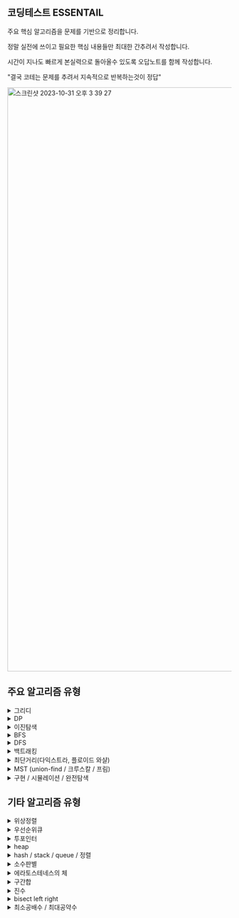 ## 코딩테스트 ESSENTAIL
주요 핵심 알고리즘을 문제를 기반으로 정리합니다. 

정말 실전에 쓰이고 필요한 핵심 내용들만 최대한 간추려서 작성합니다.

시간이 지나도 빠르게 본실력으로 돌아올수 있도록 오답노트를 함께 작성합니다.

"결국 코테는 문제를 추려서 지속적으로 반복하는것이 정답"

<img width="1309" alt="스크린샷 2023-10-31 오후 3 39 27" src="https://github.com/briiidgehong/cote-essential/assets/73451727/438397b0-79b2-4ad2-a129-54e3a89652c0">

## 주요 알고리즘 유형
<details>
<summary> 그리디 </summary>

```
핵심개념:
"그리디는 눈앞의 최선 그리고 반례 찾아봐라 / 속도 안나올것같으면 DP 메모이제이션 의심"
때로는 당장 눈앞의 최선이, 최고의 결과를 가져온다.
현재 차례의 최고의 답을 찾는 문제
어려운 이유: 왜그런지 증명하기 어려움
-> 그리디로 풀어도 되는 이유를 찾는 연습이 필요함
-> << 그리디같으면, DP한번 의심하고 >>
-> << 내가 생각하는 그리디풀이의 해법에 대한 반례를 찾아본다. >>
-> << 반례가 없으면 그리디풀이로 풀어도됨 >>
```
---

### 기본문제1 - 최소동전갯수 - 백준
<img width="1178" alt="스크린샷 2023-11-01 오후 3 22 45" src="https://github.com/briiidgehong/cote-essential/assets/73451727/9235a7be-7063-47be-a109-84f8e6b8fbac">

```
# 그리디 -> k를 큰동전부터 시작해서 동전갯수대로 나눈뒤 나머지 값을 갱신

n, k = map(int, input().split())
coin_list = []
for each in range(n):
    coin_list.append(int(input()))

count = 0
for each in reversed(coin_list):
    if k >= each:
        count += int(k // each) # 몫
        k = k % each # 나머지
    if k == 0:
        break
print(count)
```
---

### 기본문제2 - 1이 될때까지 - 이코테
<img width="786" alt="스크린샷 2023-11-01 오후 4 43 59" src="https://github.com/briiidgehong/cote-essential/assets/73451727/32290d1d-690c-4c8c-9725-c372d86cf827">

```
# 그리디 -> 주어진 N에 대해서 최대한 많이 나누기 진행
# N이 100억 이상의 큰수라 가정하고 O(N)이 아닌 O(logN)을 가지도록 코드 작성
# 즉, 나누기횟수 만큼의 시간복잡도를 가지도록 코드를 작성한다.
# while loop 한번 돌때마다 나누기가 시행되도록 n이 아닌 logN 시간 복잡도를 가질수 있다.
n, k = map(int, input().split())
result = 0

while True:
    # (N == K로 나누어떨어지는 수)가 될 때까지 1씩 빼기
    target = (n // k) * k
    result += (n - target)
    n = target
    # N이 k보다 작을 때(더 이상 나눌 수 없을 때) 반복문 탈출
    if n < k:
        break
    # K로 나누기
    result += 1
    n //= k

# 마지막으로 남은 수에 대하여 1씩 빼기
result += (n - 1)
print(result)
```
---

### 기본문제3 - 모험가길드 - 이코테
<img width="736" alt="스크린샷 2023-11-01 오후 4 57 14" src="https://github.com/briiidgehong/cote-essential/assets/73451727/2e8f6793-6167-40bc-a9d9-2dc3fa7493aa">

```
# 그리디
# 오름차순 정렬 이후에 가장 공포도가 낮은 모험가부터 확인
# '현재 그룹에 포함된 모험가의 수' 가 '현재 확인하고 있는 공포도' 보다 크거나 같다면 이를 그룹으로 설정

group = 0 # 총 그룹수
current_group_num = 0 # 현재 그룹에 포함된 모험가의 수

for each_panic_rate in list:
    current_group_num += 1
        if current_group_num >= each_panic_rate:
            group += 1
            current_group_num = 0
print(group)
```

---

### 기본문제4 - 1로 만들기 - 백준 - 그리디로 착각할만한 DP
<img width="1162" alt="스크린샷 2023-11-02 오전 12 03 15" src="https://github.com/briiidgehong/cote-essential/assets/73451727/5cef18bd-7889-4035-b657-6da8d6dcd459">

```
# 그리디로 접근
# 무조건 큰수로 먼저 나누는것이 가장 최선이다.
# 반례를 찾아보자.
# 10 -> 5 -> 4 -> 2 -> 1
# 10 -> 9 -> 3 -> 1
# 반례가 있다. 그리디로 풀긴 어렵다.
# DP 상향식으로 아래서부터 DP 테이블을 채우자.

# DP 접근
# DP[N] = min((N - 1을 1로 만들기 위한 최소횟수 + 1), 2나 3으로 나누어지면 DP[몫] + 1)

# DP[8] = min(DP[8/2]+1, DP[7]+1)
# DP[9] = min(DP[9/3]+1, DP[8]+1)
# DP[10] = min(DP[10/2]+1, DP[9]+1)
# DP[11] = min(DP[10]+1)
# DP[12] = min(DP[12/3]+1, DP{12/2}+1, DP[11]+1)

```


### 문제
---
<img width="776" alt="스크린샷 2023-10-28 오후 3 08 08" src="https://github.com/briiidgehong/cote-essential/assets/73451727/aeb40e31-2acc-4209-b267-81ac8bbd84b6">

---
<img width="805" alt="스크린샷 2023-10-28 오후 3 04 49" src="https://github.com/briiidgehong/cote-essential/assets/73451727/34a0f117-a6be-4b34-8e27-e7133dd4da9f">
<img width="798" alt="스크린샷 2023-10-28 오후 3 04 35" src="https://github.com/briiidgehong/cote-essential/assets/73451727/e712b640-bee8-48c6-afa3-0a9c123d3cf1">

---
<img width="785" alt="스크린샷 2023-10-28 오후 3 06 10" src="https://github.com/briiidgehong/cote-essential/assets/73451727/faddc15a-dcea-4efa-9e75-27f001d5e142">
<img width="768" alt="스크린샷 2023-10-28 오후 3 06 28" src="https://github.com/briiidgehong/cote-essential/assets/73451727/3da91dc5-9a87-4890-98d0-cf43dba28a76">

---
<img width="788" alt="스크린샷 2023-10-28 오후 3 06 56" src="https://github.com/briiidgehong/cote-essential/assets/73451727/c056eeea-2eb6-4a66-811a-2fd574ebcb16">
<img width="778" alt="스크린샷 2023-10-28 오후 3 07 09" src="https://github.com/briiidgehong/cote-essential/assets/73451727/70bda0b2-54b5-4442-8603-c8720b9e8710">

</details>

<details>
<summary> DP </summary>

```
핵심개념:
"DP는 이전값 점화식 !"

이전의 값을 재활용 하는 알고리즘
이전의 값을 활용해서 시간복잡도를 줄일 수 있음
이전값을 활용한 점화식 생성
예시: 1~10 숫자 중, 각각 이전값들을 합한 값 구하기

시간복잡도:
단순 for loop: O(N^2)
DP:O(N)

핵심코드:

```
---

### 문제
---

### 문제 
---
<img width="791" alt="스크린샷 2023-10-28 오후 2 43 25" src="https://github.com/briiidgehong/cote-essential/assets/73451727/db9f6f39-c9aa-4a8a-97a8-6c3e256403a7">
<img width="774" alt="스크린샷 2023-10-28 오후 2 43 57" src="https://github.com/briiidgehong/cote-essential/assets/73451727/056f4d68-0bb4-42c0-85e3-2dd68a1dcc2b">
<img width="777" alt="스크린샷 2023-10-28 오후 2 44 02" src="https://github.com/briiidgehong/cote-essential/assets/73451727/ce1d719b-3511-43ae-aa5b-8933099f6d99">

---
<img width="594" alt="스크린샷 2023-10-28 오후 2 40 14" src="https://github.com/briiidgehong/cote-essential/assets/73451727/8275a1e6-bbce-4781-94cd-64f8e57bedce">
<img width="545" alt="스크린샷 2023-10-28 오후 2 41 15" src="https://github.com/briiidgehong/cote-essential/assets/73451727/23a7aba3-c042-4f91-8279-e8310932a7cf">
<img width="353" alt="스크린샷 2023-10-28 오후 2 42 26" src="https://github.com/briiidgehong/cote-essential/assets/73451727/fc417518-f907-49c8-b3df-62ae2c1c8693">

https://github.com/briiidgehong/cote-essential/assets/73451727/0c52acb3-1656-48c9-889c-f91dea5301d3

---
<img width="787" alt="스크린샷 2023-10-28 오후 2 45 11" src="https://github.com/briiidgehong/cote-essential/assets/73451727/cb2f11ea-6006-45c7-80a4-aae9f135d907">
<img width="764" alt="스크린샷 2023-10-28 오후 2 45 42" src="https://github.com/briiidgehong/cote-essential/assets/73451727/2266af8f-3619-41c4-baed-7621170f40a1">
<img width="433" alt="스크린샷 2023-10-28 오후 2 45 46" src="https://github.com/briiidgehong/cote-essential/assets/73451727/ee61d7c9-b05e-4cdf-8945-5a4035be4c32">

---
<img width="787" alt="스크린샷 2023-10-28 오후 2 46 24" src="https://github.com/briiidgehong/cote-essential/assets/73451727/201d72d9-2105-425d-9fd8-d360a5e18657">
<img width="750" alt="스크린샷 2023-10-28 오후 2 46 40" src="https://github.com/briiidgehong/cote-essential/assets/73451727/daa0d3ca-4189-47bc-b2d9-85c44a83bdaa">
<img width="554" alt="스크린샷 2023-10-28 오후 2 46 43" src="https://github.com/briiidgehong/cote-essential/assets/73451727/b3120ccb-81f0-4ed0-a909-b1315dccd118">

---
<img width="398" alt="스크린샷 2023-10-28 오후 2 56 15" src="https://github.com/briiidgehong/cote-essential/assets/73451727/2e476032-90eb-4247-bbb1-1c3d8d40a865">
<img width="759" alt="스크린샷 2023-10-28 오후 2 56 24" src="https://github.com/briiidgehong/cote-essential/assets/73451727/9aabed8f-7e5a-4753-958b-0ccd2324ea02">

---
<img width="792" alt="스크린샷 2023-10-28 오후 3 01 26" src="https://github.com/briiidgehong/cote-essential/assets/73451727/21202815-7f0c-4f69-a18e-51d4966babd1">
<img width="690" alt="스크린샷 2023-10-28 오후 3 01 55" src="https://github.com/briiidgehong/cote-essential/assets/73451727/69ab021b-2264-49fd-a2d7-7e73df869894">

</details>

<details>
<summary> 이진탐색 </summary>

```
핵심개념:
시간복잡도:
핵심코드:
```
---

### 문제
---

</details>


<details>
<summary> BFS </summary>
  
```
핵심개념:
시간복잡도:
핵심코드:
```
---

### 문제

```
# 프로그래머스 - 게임 맵 최단거리
from collections import deque
def solution(maps):
    row = len(maps)
    col = len(maps[0])
    visited = [[False for _ in range(col)] for _ in range(row)]
    # (row, col)
    move = [[-1, 0], [1, 0], [0, -1], [0, 1]]
    queue = deque()
    queue.append((0, 0))
    visited[0][0] = True
    while queue:
        poped_row, poped_col = queue.popleft()
        if poped_row == row - 1 and poped_col == col - 1:
            return maps[poped_row][poped_col]
        for each in move:
            moved_row = poped_row + each[0]
            moved_col = poped_col + each[1]
            if 0 <= moved_row <= row - 1 and 0 <= moved_col <= col - 1:
                if (
                    visited[moved_row][moved_col] == False
                    and maps[moved_row][moved_col] != 0
                ):
                    queue.append((moved_row, moved_col))
                    visited[moved_row][moved_col] = True
                    maps[moved_row][moved_col] = maps[poped_row][poped_col] + 1
    return -1
```
---

```
# 백준 1260번 DFS와 BFS == 프로그래머스 여행경로 (그래프)
def solution(array, start_node):
    num_list = []
    for each in array:
        num_list.extend(each)
    node_num = len(list(set(num_list)))
    # 연결된 노드를 graph 형식으로 나타낸다.
    graph = {}
    for idx in range(node_num):
        graph[idx + 1] = []
    for each in array:
        graph[each[0]].append(each[1])
        graph[each[1]].append(each[0])

    # visited 생성 / 방문한 노드를 닥시 방문하지 않기 위해
    dfs_visited = [False] * (node_num + 1)
    bfs_visited = [False] * (node_num + 1)

    # dfs 탐색
    dfs_list = []

    def dfs(node):
        if dfs_visited[node] == False:
            dfs_visited[node] = True
            dfs_list.append(node)
            for each in graph[node]:
                dfs(each)

    dfs(start_node)

    # bfs 탐색
    from collections import deque

    queue = deque()
    queue.append(start_node)
    bfs_list = []
    while queue:
        node = queue.popleft()
        if bfs_visited[node] == False:
            bfs_visited[node] = True
            bfs_list.append(node)
            for each in graph[node]:
                queue.append(each)

    return dfs_list, bfs_list

array = [[1, 2], [1, 3], [1, 4], [2, 4], [3, 4]]
print(solution(array, 1))  # DFS: 1243 / BFS: 1234
```

---

```
# 프로그래머스 - 단어 변환 - BFS
from collections import deque

def solution(begin, target, words):
    if target not in words:
        return 0
    queue = deque()
    word_length = len(begin)

    # 단어를 변환할 수 있는지 여부를 체크하는 함수
    def can_change(word, change):
        diff = 0
        for i in range(word_length):
            if word[i] != change[i]:
                diff += 1
        if diff == 1:
            return True
        else:
            return False

    path = []
    # bfs
    queue.append([begin, 0])
    while queue:
        word, depth = queue.popleft()
        for change in words:
            if can_change(word, change):
                # 가장 빨리 타겟이 되는 경우가 최소 변환과정 (BFS의 특징)
                if change == target:
                    return depth + 1
                else:
                    path.append(change)
                    queue.append([change, depth + 1])
```
```
# 오답노트: depth 를 쓰는 방식*
from collections import deque

def solution(begin, target, words):
    # 최소경로를 찾아야하므로 BFS
    queue = deque()
    depth = 0
    queue.append((begin, depth))

    # 사용한 단어 다시 사용 안하도록 visited 생성
    visited = [False] * len(words)
    for idx, value in enumerate(words):
        if value == begin:
            visited[idx] = True
    while queue:
        word, depth = queue.popleft()
        if word == target:
            return depth
        for idx, value in enumerate(words):
            if visited[idx] == False:
                count = 0
                for sub_idx, sub_each in enumerate(word):
                    if value[sub_idx] != sub_each:
                        count += 1
                if count == 1:
                    depth += 1
                    queue.append((value, depth))
                    visited[idx] = True
    return 0
```

---

---


</details>


<details>
<summary> DFS </summary>

```
핵심개념:
시간복잡도:
핵심코드:
```
---

### 문제
---

</details>


<details>
<summary> 백트래킹 </summary>

```
핵심개념:
시간복잡도:
핵심코드:
```
---

### 문제
---

</details>

<details>
<summary> 최단거리(다익스트라, 플로이드 와샬) </summary>

### 문제 - 다익스트라
---
<img width="766" alt="스크린샷 2023-10-28 오후 2 48 17" src="https://github.com/briiidgehong/cote-essential/assets/73451727/2e359361-dd0f-43fe-b13f-c15ad9d18c12">
<img width="437" alt="스크린샷 2023-10-28 오후 2 49 11" src="https://github.com/briiidgehong/cote-essential/assets/73451727/893d1c3a-612c-4b77-ab79-62967fe5dace">
<img width="760" alt="스크린샷 2023-10-28 오후 2 49 29" src="https://github.com/briiidgehong/cote-essential/assets/73451727/f6c12dde-9d66-4a51-834f-65b9bd2013d6">

### 문제 - 플로이드 와샬
---
<img width="789" alt="스크린샷 2023-10-28 오후 2 50 12" src="https://github.com/briiidgehong/cote-essential/assets/73451727/831ff6bb-383f-4127-9146-db5171c62f73">
<img width="652" alt="스크린샷 2023-10-28 오후 2 50 26" src="https://github.com/briiidgehong/cote-essential/assets/73451727/d2b387af-62b0-4673-9bed-67755efc4bc0">

### 문제 - BFS 활용
---
<img width="786" alt="스크린샷 2023-10-28 오후 2 59 46" src="https://github.com/briiidgehong/cote-essential/assets/73451727/f6b75549-8fc6-47ea-97cf-5c805b122b64">
답: 1 4 5 6 7

https://github.com/briiidgehong/cote-essential/assets/73451727/e72568c3-54ea-4046-bfe6-3058c537a35a

</details>

<details>
<summary> MST (union-find / 크루스칼 / 프림) </summary>
### 문제 - union find
---
<img width="786" alt="스크린샷 2023-10-28 오후 2 51 05" src="https://github.com/briiidgehong/cote-essential/assets/73451727/fd8bec69-f538-4319-9b5a-038f2e0d9ccc">
<img width="653" alt="스크린샷 2023-10-28 오후 2 51 33" src="https://github.com/briiidgehong/cote-essential/assets/73451727/7b83e002-1048-44f2-a820-1e3812b112de">

### 문제 - 크루스칼
---

<img width="393" alt="스크린샷 2023-10-28 오후 2 52 45" src="https://github.com/briiidgehong/cote-essential/assets/73451727/16db225c-668b-4304-8153-3a72ea51fd8c">
<img width="754" alt="스크린샷 2023-10-28 오후 2 52 53" src="https://github.com/briiidgehong/cote-essential/assets/73451727/ef432a54-8f1c-4b40-9d3f-e1f439ba9a55">

### 문제 - 프림
<img width="790" alt="스크린샷 2023-10-28 오후 2 53 57" src="https://github.com/briiidgehong/cote-essential/assets/73451727/9207acee-38f8-4c1c-a645-d4f0f5010e96">
선택 순서는 3 - 2 - 5 - 6 - 4 - 7 이 됩니다.

https://github.com/briiidgehong/cote-essential/assets/73451727/a254fa84-38b7-4649-8fdb-0146a9e89a77

</details>

<details>
<summary> 구현 / 시뮬레이션 / 완전탐색 </summary>
https://www.youtube.com/watch?v=2zjoKjt97vQ&list=PLRx0vPvlEmdAghTr5mXQxGpHjWqSz0dgC&index=2

```
핵심개념:
시간복잡도:
핵심코드:
```
---

### 문제
---

### 문제 - 날짜구현
---
<img width="677" alt="스크린샷 2023-10-28 오전 11 54 09" src="https://github.com/briiidgehong/cote-essential/assets/73451727/392b392b-094b-4450-adba-b8dec710b8ce">
<img width="679" alt="스크린샷 2023-10-28 오전 11 54 22" src="https://github.com/briiidgehong/cote-essential/assets/73451727/6a1a6286-881d-4bf4-bc0a-d3cd0a7ddda1">

```
import datetime
Y, M, D = map(int, input().split())


def solution(y,m,d):
    try:
        y = str(y)
        if len(y) < 4:
            for each in range(4-len(y)):
                y = "0" + y
            
        datetime.datetime.strptime(y+"-"+str(m)+"-"+str(d), "%Y-%m-%d")
    except Exception as e:
        return -1
    else:
        if M in [3,4,5]:
            return "Spring"
        elif M in [6,7,8]:
            return "Summer"
        elif M in [9,10,11]:
            return "Fall"
        else:
            return "Winter"

print(solution(Y,M,D))
```

---

<img width="747" alt="스크린샷 2023-10-28 오후 12 00 29" src="https://github.com/briiidgehong/cote-essential/assets/73451727/2bc87420-dedb-4a18-9117-23a14ad11188">

```
import datetime
# 2024-m1-d1 ~ 2024-m2-d2 까지 A요일이 등장하는 횟수 단, 2024년 m1월 d1일이 월요일 이었다면 !

month_date_list = list(input().split()) # m1,d1 , m2,d2
str_day = input()
for idx in range(len(month_date_list)):
    if len(month_date_list[idx]) < 2:
        month_date_list[idx] = "0" + month_date_list[idx]

start_date = datetime.datetime.strptime(f"2024-{month_date_list[0]}-{month_date_list[1]}", '%Y-%m-%d')
end_date = datetime.datetime.strptime(f"2024-{month_date_list[2]}-{month_date_list[3]}", '%Y-%m-%d')

weekday_list = ["Mon", "Tue", "Wed", "Thu", "Fri", "Sat", "Sun"]

count = 0 
week_idx = 0
while start_date <= end_date:
    if weekday_list[week_idx] == str_day:
        count += 1
    week_idx += 1
    week_idx %= 7
    start_date += datetime.timedelta(days=1)
    
print(count)
```

### 문제 - 시뮬레이션 - 최장연속부분수열

```
핵심개념:
시간복잡도:
핵심코드:
```
---

### 문제
---

---
<img width="749" alt="스크린샷 2023-10-28 오전 11 57 33" src="https://github.com/briiidgehong/cote-essential/assets/73451727/247811fa-21ad-406c-9a95-288070a9be83">

```
n, t = map(int, input().split())

input_list = list(map(int, input().split()))

result_list = []
sub_list = []
for each in input_list:
    if each > t:
        sub_list.append(each)
    else:
        if len(sub_list) > 0:
            result_list.append(sub_list)
            sub_list = []
if len(sub_list) > 0:
    result_list.append(sub_list)

result_count = 0
for each in result_list:
    if len(each) > result_count:
        result_count = len(each)

print(result_count)
```

### 문제 - 시뮬레이션 - 계속 중첩되는 사각형
<img width="751" alt="스크린샷 2023-10-28 오전 11 59 02" src="https://github.com/briiidgehong/cote-essential/assets/73451727/8b61e355-e88f-471e-b298-a397a9cfe44e">

```
핵심개념:
시간복잡도:
핵심코드:
```
---

### 문제
---

```
n = int(input())
input_list = []
for _ in range(n):
    input_list.append(list(map(int, input().split())))

sq = list([0]*200 for _ in range(200))


for idx, each in enumerate(input_list):
    if idx % 2 == 0:
        color = "red"
    else:
        color = "blue"
    for idx_x in range(each[0]+100, each[2]+100):
        for idx_y in range(each[1]+100, each[3]+100):
            sq[idx_y][idx_x] = color

count = 0 
for idx_y in range(len(sq)):
    for idx_x in range(len(sq[idx_y])):
        if sq[idx_y][idx_x] == "blue":
            count += 1

print(count)
```

---

<img width="747" alt="스크린샷 2023-10-28 오후 12 04 44" src="https://github.com/briiidgehong/cote-essential/assets/73451727/e264da06-1967-4001-9f04-88e37d436662">
<img width="749" alt="스크린샷 2023-10-28 오후 12 04 54" src="https://github.com/briiidgehong/cote-essential/assets/73451727/7ac39ef7-62ba-424b-87cf-9b40b8fde5ef">

```
import traceback
# "x L" / "x R"왼쪽으로 뒤집으면 흰색으로 바뀌고, 오른쪽으로 뒤집으면 검은색
# 현재 타일 포함 총 x개의 타일을 움직임
n = int(input())

rec_list = []
for _ in range(n):
    rec_list.append(list(input().split()))

# -> 4 R
# <- 5 L
# -> 7 R
# <- 4 L
temp_list = [None] * 100 * n * 2

start_id = 100 * n

for each in rec_list:
    if each[1] == "L":
        move = -1
        for sub_idx, sub_each in enumerate(range(int(each[0]))):
            temp_list[start_id] = "white"
            if sub_idx == int(each[0])-1:
                continue
            else:
                start_id += move
    else: # R
        move = 1
        for sub_idx, sub_each in enumerate(range(int(each[0]))):
            temp_list[start_id] = "black"
            if sub_idx == int(each[0])-1:
                continue
            else:
                start_id += move
            

white_count = temp_list.count("white")
black_count = temp_list.count("black")

print(white_count, black_count)
```

### 문제 - 시뮬레이션 - dx dy technique
<img width="750" alt="스크린샷 2023-10-28 오후 12 09 45" src="https://github.com/briiidgehong/cote-essential/assets/73451727/5dd59a58-9643-4afb-8b40-dc37a4d8daed">
<img width="743" alt="스크린샷 2023-10-28 오후 12 09 51" src="https://github.com/briiidgehong/cote-essential/assets/73451727/18f3233a-a156-4ea7-9600-d11cc51c6749">

```
# N∗N크기의 정사각형 모양의 격자 정보가 주어졌을 때, 
# 가운데 위치에서 북쪽을 향한 상태로 움직이는 것을 시작하려 합니다. 

# T개의 명령에 따라 움직이며, 명령어는 L,R,F로 주어집니다. 
# 명령 L은 왼쪽으로 90도 방향 전환을, 명령 R은 오른쪽으로 90도 방향 전환을, 명령 F가 주어지면 바라보고 있는 방향으로 한칸 이동하게 됩니다. 
# 시작 위치를 포함하여 위치를 이동하게 될 때마다 해당 칸에 적혀있는 수를 계속 더한다고 헀을 때, 
# 이들의 총합을 구하는 프로그램을 구하는 프로그램을 작성해보세요. 
# 단, 격자의 범위를 벗어나게 하는 명령어는 무시해야함에 유의합니다.

n, t = map(int, input().split())
order_list = list(input())

input_list = []
for _ in range(n):
    input_list.append(list(map(int, input().split())))

sum_count = 0
direction = 0
x_y = [int(n/2), int(n/2)] # x, y

sum_count += input_list[x_y[1]][x_y[0]]
for idx in range(len(order_list)):
    if order_list[idx] == "L":
        direction -= 90
    elif order_list[idx] == "R":
        direction += 90
    elif order_list[idx] == "F":
        direction = direction % 360
        if direction == 0:
            move = (0,-1) # x, y
        elif direction == 90 or direction == -270:
            move = (1,0) # x, y

        elif direction == 180 or direction == -180:
            move = (0,1) # x, y

        elif direction == 270 or direction == -90:
            move = (-1,0) # x, y
        
        try:
            y = x_y[1]+move[1]
            x = x_y[0]+move[0]
            if x < 0 or y < 0:
                continue
            sum_count += input_list[y][x]
        except Exception:
            continue
        else:
            x_y = [x_y[0]+move[0], x_y[1]+move[1]]

print(sum_count)
```

### 문제 - 시뮬레이션
<img width="653" alt="스크린샷 2023-10-28 오후 12 30 17" src="https://github.com/briiidgehong/cote-essential/assets/73451727/e61667db-73f8-499d-a49b-d4786da390ab">
<img width="833" alt="스크린샷 2023-10-28 오후 12 30 34" src="https://github.com/briiidgehong/cote-essential/assets/73451727/2028b430-c34e-42ea-a143-4057fe2303ef">

```
# A와 B가 동일한 시작점에서 같은 방향으로 출발합니다. 
# 도중에 방향을 바꾸는 경우는 없고, A, B는 각각 N번, M번에 걸쳐 주어지는 특정 속도로 특정 시간만큼 이동한다고 합니다. 
# 이 경기는 특이하게 매 시간마다 현재 선두인 사람들을 모아 명예의 전당에 그 이름을 올려줍니다. 
# A, B의 움직임에 대한 정보가 주어졌을 때 명예의 전당에 올라간 사람의 조합이 총 몇 번 바뀌었는지를 출력하는 프로그램을 작성해보세요.

n, m = map(int, input().split())

a_list = []
# A
for _ in range(n): # v t
    v, t = map(int, input().split())
    for each in range(t):
        if len(a_list) == 0:
            a_list.append(v)
        else:
            a_list.append(a_list[-1]+ v)
        
b_list = []
# B
for _ in range(m): # v t
    v, t = map(int, input().split())
    for each in range(t):
        if len(b_list) == 0:
            b_list.append(v)
        else:
            b_list.append(b_list[-1]+ v)

# A, B가 동시에 명예의 전당에 올라가게 됩니다. -> A / B / AB
glory_list = []
count = 0
for idx in range(len(a_list)):
    if idx == 0:
        if a_list[idx] == b_list[idx]:
            glory_list.append("ab")
        elif a_list[idx] > b_list[idx]:
            glory_list.append("a")
        elif a_list[idx] < b_list[idx]:
            glory_list.append("b")    
    else:
        if a_list[idx] == b_list[idx]:
            if glory_list[-1] != "ab":
                count += 1
            glory_list.append("ab")
        elif a_list[idx] > b_list[idx]:
            if glory_list[-1] != "a":
                count += 1
            glory_list.append("a")
        elif a_list[idx] < b_list[idx]:
            if glory_list[-1] != "b":
                count += 1
            glory_list.append("b")

print(count+1)
```


### 문제 - 완전탐색
<img width="750" alt="스크린샷 2023-10-28 오후 12 06 56" src="https://github.com/briiidgehong/cote-essential/assets/73451727/171aaf7b-f9af-4899-992f-0ba38adbb0d7">

```
from itertools import combinations

n, s = map(int, input().split())
input_list = map(int, input().split())
# 6c4
combination_list = list(combinations(input_list, n-2))

diff_list = []
for each in combination_list:
    diff_list.append(abs(s - sum(each)))

print(min(diff_list))
```

---

<img width="754" alt="스크린샷 2023-10-28 오후 12 08 04" src="https://github.com/briiidgehong/cote-essential/assets/73451727/a868d918-8256-4f50-859d-6ec4e1505105">
<img width="741" alt="스크린샷 2023-10-28 오후 12 08 10" src="https://github.com/briiidgehong/cote-essential/assets/73451727/44a06205-7027-4b79-8e89-8a866d05d312">

```
from itertools import combinations
n, h, t = map(int, input().split())
h_list = list(map(int, input().split()))

# 기준 = 연속되는 구간
section_list = []
for start_idx in range(n):
    if start_idx+t <= n:
        section_list.append(list(each for each in range(start_idx, start_idx+t)))

cost_list = []
for section in section_list:
    cost = 0
    for idx in section:
        cost += abs(h_list[idx] - h)
    cost_list.append(cost)

print(min(cost_list))
```

---

<img width="748" alt="스크린샷 2023-10-28 오후 12 12 36" src="https://github.com/briiidgehong/cote-essential/assets/73451727/6172d1b8-4422-4e91-8d8c-056700a4c9b0">

```
from itertools import combinations

input_list = list(map(int, input().split()))
idx_list = list(idx for idx in range(len(input_list)))

c_list = list(map(list, list(combinations(idx_list, 2))))

gazisu_list = []
for each in c_list:
    temp_idx_list = idx_list[:]
    temp_idx_list.remove(each[0])
    temp_idx_list.remove(each[1])
    
    temp_c_list = list(map(list, list(combinations(temp_idx_list, 2))))
    for sub_each in temp_c_list:
        temp_temp_idx_list = temp_idx_list[:]
        temp_temp_idx_list.remove(sub_each[0])
        temp_temp_idx_list.remove(sub_each[1])   
        gazisu_list.append([each, sub_each, temp_temp_idx_list])

diff_list = []
for each in gazisu_list:
    sum_0 = sum(input_list[sub_each] for sub_each in each[0])
    sum_1 = sum(input_list[sub_each] for sub_each in each[1])
    sum_2 = sum(input_list[sub_each] for sub_each in each[2])

    if sum_0 != sum_1 and sum_1 != sum_2 and sum_0 != sum_2:  
        sum_list = [sum_0, sum_1, sum_2]
        diff_list.append(max(sum_list) - min(sum_list))

if len(diff_list) == 0:
    print(-1)
else:
    print(min(diff_list))
```

---

<img width="750" alt="스크린샷 2023-10-28 오후 12 13 40" src="https://github.com/briiidgehong/cote-essential/assets/73451727/04566567-2ed5-4bc5-bf1e-1fa556a12003">

```
start, end = map(int, input().split())

count = 0
for each in range(start, end+1):
    if str(each) == "".join(list(reversed(str(each)))):
        count += 1
print(count)
```

---
<img width="653" alt="스크린샷 2023-10-28 오후 12 17 19" src="https://github.com/briiidgehong/cote-essential/assets/73451727/e90b0fbd-62b7-4bd3-87b5-2018b62edcff">
<img width="655" alt="스크린샷 2023-10-28 오후 12 17 26" src="https://github.com/briiidgehong/cote-essential/assets/73451727/bbe83bea-4367-46a9-9ea4-d8c2acde1ea4">

```
# 선생님이 N명의 학생에게 B만큼의 예산으로 선물을 주려고 합니다. 
# 학생 i가 원하는 선물의 가격 P(i)와 배송비 S(i)가 있고, 선생님에게는 선물 하나를 정해서 반값으로 할인받을 수 있는 쿠폰이 있습니다. 
# 선생님이 선물 가능한 학생의 최대 명수를 구하는 프로그램을 작성해보세요. 단, 선물의 가격은 항상 짝수입니다.
import copy

# 학생수 n / 예산 b
n, b = map(int, input().split())

# 선물의 가격 p / 배송비 s
gift_list = []
for _ in range(n):
    gift = list(map(int, input().split()))
    gift_list.append(gift)

# coupon
count_list = []
for idx in range(n):
    temp_gift_list = copy.deepcopy(gift_list) # deep copy ! / call by value
    temp_gift_list[idx][0] = int(temp_gift_list[idx][0]/2)
    temp_gift_list.sort(key=lambda x:x[0]+x[1])
    sum_count = 0
    count = 0
    for each in temp_gift_list:
        sum_count += (each[0] + each[1])
        if sum_count <= b:
            count += 1
        else:
            break
    count_list.append(count)

print(max(count_list))
```

---
<img width="655" alt="스크린샷 2023-10-28 오후 12 18 59" src="https://github.com/briiidgehong/cote-essential/assets/73451727/0fbc4666-237a-4f73-bc70-2ce27d3f6aba">
<img width="651" alt="스크린샷 2023-10-28 오후 12 19 05" src="https://github.com/briiidgehong/cote-essential/assets/73451727/aa1e2837-42c0-4b60-a0d9-846d84c31448">

```
n, m = map(int, input().split())
input_list = list(map(int, input().split()))

result_list = []
for start_idx in range(n):
    idx = start_idx
    sum_num = 0
    for _ in range(m):
        sum_num += input_list[idx]
        idx = input_list[idx] - 1
    result_list.append(sum_num)
print(max(result_list))
```

---

<img width="658" alt="스크린샷 2023-10-28 오후 12 20 39" src="https://github.com/briiidgehong/cote-essential/assets/73451727/2dacf817-1b57-4e5d-9186-ed3fc4619605">
<img width="657" alt="스크린샷 2023-10-28 오후 12 20 46" src="https://github.com/briiidgehong/cote-essential/assets/73451727/4d7b5f95-7cc0-4484-9e0c-d745a757eb24">

```
# n개의 수가 주어졌을 때, 각각의 수에 변화를 적절하게 주어, 최종적으로 나오는 수들 중 최대 최소간의 차가 k 이하가 되게끔 만들려고 합니다. 
# 수 a가 수 b로 바뀌는데 드는 비용이 |a - b|라 했을 때, 필요한 최소 비용을 구하는 프로그램을 작성해보세요.
n, k = map(int, input().split())
input_list = list(map(int, input().split()))

cost = 0
while True:
    max_num = max(input_list)
    min_num = min(input_list)
    if max_num - min_num <= k:
        break
    max_count = input_list.count(max_num)
    min_count = input_list.count(min_num)
    if max_count >= min_count:
        for idx, each in enumerate(input_list):
            if each == min_num:
                input_list[idx] += 1
                cost += 1
    else:
        for idx, each in enumerate(input_list):
            if each == max_num:
                input_list[idx] -= 1
                cost += 1
    
print(cost)
```

### 문제 - 케이스별로 나누기
---
<img width="656" alt="스크린샷 2023-10-28 오후 12 22 11" src="https://github.com/briiidgehong/cote-essential/assets/73451727/9b996ff6-738c-467a-9c15-8728202b1f65">
<img width="655" alt="스크린샷 2023-10-28 오후 12 22 18" src="https://github.com/briiidgehong/cote-essential/assets/73451727/8896b857-68de-43de-bd2e-9e97d56a8c95">

```
n = int(input())

input_list = []
for _ in range(n):
    input_list.append(list(map(int, input().split())))

import copy
yes_flag = False
for idx, each in enumerate(input_list):
    temp_list = copy.deepcopy(input_list)
    del temp_list[idx]
    duplicate_list = []
    for sub_idx, sub_each in enumerate(temp_list):
        if sub_idx == 0:
            duplicate_list = list(num for num in range(sub_each[0], sub_each[1]+1))
        else:
            temp_duplicate_list = []
            for num in range(sub_each[0], sub_each[1]+1):
                if num in duplicate_list:
                    temp_duplicate_list.append(num)
            duplicate_list = temp_duplicate_list
    
    if len(duplicate_list) >= 1:
        yes_flag = True
        break
if yes_flag:
    print("Yes")
else:
    print("No")
```

---
<img width="658" alt="스크린샷 2023-10-28 오후 12 23 18" src="https://github.com/briiidgehong/cote-essential/assets/73451727/25d4875a-3b2f-421d-86ef-c28375c846e9">
<img width="659" alt="스크린샷 2023-10-28 오후 12 23 25" src="https://github.com/briiidgehong/cote-essential/assets/73451727/1967adb7-3714-46f9-809d-5481f7fa63f5">

```
import copy
x = int(input()) # xm만큼 달리기 진행

# 10
# 시간 1 2 3 4 5 6 
# 속력 1 2 3 2 1 1
# 거리 1 2 3 2 1 1
# 누적 1 3 6 8 9 10

if x == 1:
    print(1)
else:
    import copy
    # + / 유지 / -
    # 판단
    result_list = [1]
    count = 0 
    while True:
        # +
        plus_list = copy.deepcopy(result_list)
        plus_list.append(result_list[-1]+1)
        sum_num = sum(plus_list)
        down_list = list(each for each in range(1, plus_list[-1]))
        sum_num += sum(down_list)
        if sum_num == x:
            plus_list.extend(down_list)
            result_list = plus_list
            break
        elif sum_num > x:
            pass
        elif sum_num < x:
            result_list = plus_list
            continue
        
        # 0
        keep_list = copy.deepcopy(result_list)
        keep_list.append(result_list[-1])
        sum_num = sum(keep_list)
        down_list = list(each for each in range(1, keep_list[-1]))
        sum_num += sum(down_list)
        if sum_num == x:
            keep_list.extend(down_list)
            result_list = keep_list
            break
        elif sum_num > x:
            pass
        elif sum_num < x:
            result_list = keep_list
            continue

        # -1
        minus_list = copy.deepcopy(result_list)
        minus_list.append(result_list[-1]-1)
        sum_num = sum(minus_list)
        down_list = list(each for each in range(1, minus_list[-1]))
        sum_num += sum(down_list)
        if sum_num == x:
            minus_list.extend(down_list)
            result_list = minus_list
            break
        elif sum_num > x:
            pass
        elif sum_num < x:
            result_list = minus_list
            continue


    print(len(result_list))
```

---

<img width="655" alt="스크린샷 2023-10-28 오후 12 24 27" src="https://github.com/briiidgehong/cote-essential/assets/73451727/10472869-a171-407b-b6ea-3dc57546fe8e">
<img width="657" alt="스크린샷 2023-10-28 오후 12 24 33" src="https://github.com/briiidgehong/cote-essential/assets/73451727/f83ea98a-ebdb-4f2c-bb8e-ffbe9487c8cb">


```
n = int(input())
# 인접한 두 사람의 위치를 계속 바꾸는 행위만 가능하다고 할 때, 가능한 최소 횟수를 구하는 프로그램
input_list = list(input().split())
sorted_list = sorted(input_list)
count = 0
for end_idx in reversed(range(0, n-1)):
    for idx, each in enumerate(input_list):
        if idx <= end_idx:
            if input_list[idx] > input_list[idx+1]:
                temp = input_list[idx+1]
                input_list[idx+1] = input_list[idx]
                input_list[idx] = temp
                count += 1
    if input_list == sorted_list:
        break

print(count)
```

### 문제 - ad hoc
---
#### - 지극히 최선인 전략이 확실해지는 경우
<img width="654" alt="스크린샷 2023-10-28 오후 12 26 31" src="https://github.com/briiidgehong/cote-essential/assets/73451727/f9021e36-74d9-44f3-98c9-4b30954d0da4">
<img width="653" alt="스크린샷 2023-10-28 오후 12 26 39" src="https://github.com/briiidgehong/cote-essential/assets/73451727/0e1d5803-3ca5-49c5-ac0e-c267f26d05e0">

```
groun_num = int(input())
input_list = list(map(int, input().split()))
input_list.sort()

interval_list = []
for idx in range(0, groun_num):
    interval_list.append(input_list[idx+groun_num] - input_list[idx])
print(min(interval_list))
```

---
#### - 고려해야 할 대상이 뚜렷이 정해지는 경우
<img width="655" alt="스크린샷 2023-10-28 오후 12 27 40" src="https://github.com/briiidgehong/cote-essential/assets/73451727/4fe9e5d3-050a-4c78-adef-0a0e68e04eb3">
<img width="654" alt="스크린샷 2023-10-28 오후 12 27 53" src="https://github.com/briiidgehong/cote-essential/assets/73451727/58cd7557-cb09-431b-a7cf-0ae3db5edfe0">

```
n = int(input())
input_list = []
for _ in range(n):
    input_list.append(list(map(int, input().split())))

import copy
interval_list = []
for idx in range(n):
    temp_list = copy.deepcopy(input_list)
    del temp_list[idx]
    interval = []
    for each in temp_list:
        interval.extend(each)
    interval.sort()
    interval_list.append(interval[-1]-interval[0])
        
print(min(interval_list))
```


</details>


## 기타 알고리즘 유형
<details>
<summary> 위상정렬 </summary>

### 문제
---
<img width="789" alt="스크린샷 2023-10-28 오후 2 57 24" src="https://github.com/briiidgehong/cote-essential/assets/73451727/b574c392-3a3b-4843-846c-3d2d1300eb35">
답: 3 4 5 6 2 1 8 9 7
https://github.com/briiidgehong/cote-essential/assets/73451727/7ed82f54-1e8f-4a38-84f3-e4e5d7f72ed1

---
<img width="782" alt="스크린샷 2023-10-28 오후 2 58 20" src="https://github.com/briiidgehong/cote-essential/assets/73451727/20248a27-a34a-46de-8ba5-6be2e27e55f5">
답: 3 4 5 2 1 6 8 9 7
https://github.com/briiidgehong/cote-essential/assets/73451727/1bc84762-755d-4161-abb6-4413380ff9cd



</details>

<details>
<summary> 우선순위큐 </summary>
ㄴㅇㅁ
</details>


<details>
<summary> 투포인터 </summary>
ㄴㅇㅁ
</details>


<details>
<summary> heap </summary>

### 핵심개념
---
```
비어 있는 최소 힙에 7, 6, 5, 4, 3, 2, 1 을 순서대로 삽입
```
https://github.com/briiidgehong/cote-essential/assets/73451727/6920245e-512e-4f6e-884a-fd5523ca57cf



### 시간복잡도
---

### 핵심코드
---

### 문제1
---

### 문제2
---

</details>


<details>
<summary> hash / stack / queue / 정렬 </summary>
### 정렬
---
<img width="658" alt="스크린샷 2023-10-28 오후 12 16 09" src="https://github.com/briiidgehong/cote-essential/assets/73451727/8a369071-f934-4962-ac53-899ad021f3c1">
<img width="656" alt="스크린샷 2023-10-28 오후 12 16 17" src="https://github.com/briiidgehong/cote-essential/assets/73451727/e9a8ee38-a626-4668-ad47-6fa77cc23ff3">


```
n = int(input())

temp_list = []
for idx in range(n):
    input_list = list(map(int, input().split())) # 키, 몸무게
    input_list.append(idx+1)
    temp_list.append(input_list)

temp_list = sorted(temp_list, key = lambda x:(x[0], -x[1]))

for each in temp_list:
    print(*each)
```
</details>


<details>
<summary> 소수판별 </summary>
ㄴㅇㅁ
</details>


<details>
<summary> 에라토스테네스의 체 </summary>
ㄴㅇㅁ
</details>


<details>
<summary> 구간합 </summary>
ㄴㅇㅁ
</details>


<details>
<summary> 진수 </summary>
  
<img width="747" alt="스크린샷 2023-10-28 오후 12 02 39" src="https://github.com/briiidgehong/cote-essential/assets/73451727/2f2cad28-5e83-47e5-a714-d6a05e19619c">

```
a, b = map(int, input().split())
n = input() # a 진수로 표현된 n -> n 을 b 진수로 표현

# 1. a진수 n을 10진수로 변환
sum_num = 0
for idx, each in enumerate(reversed(str(n))):
    if idx == 0:
        sum_num += int(each)
    else:
        multiple = 1
        for _ in range(idx):
            multiple *= a
        sum_num += multiple * int(each)
num_10 = sum_num

# 2. 10진수 n을 b진수로 변환
# 16 / 4 = 4 ''' 0
# 4 / 4 = 1 ''' 0
# 1 / 4 = 0 ''' 1
# 1 0 0
num_b_list = []
while True:
    mock, namugi = divmod(num_10,b)
    num_b_list.append([mock, namugi])
    num_10 = mock
    if mock == 0:
        break
str_result = ''
for each in reversed(num_b_list):
    str_result += str(each[1])
print(str_result)
```

</details>


<details>
<summary> bisect left right </summary>
ㄴㅇㅁ
</details>


<details>
<summary> 최소공배수 / 최대공약수 </summary>
<img width="559" alt="스크린샷 2023-10-28 오전 11 47 58" src="https://github.com/briiidgehong/cote-essential/assets/73451727/e3404f13-3e76-4d7e-893b-138ac6c69aee">
```
# import math
# n,m = map(int, input().split())

# gcd = math.gcd(n,m)

# lcm = int((n*m) / gcd)
# print(lcm)

n,m = map(int, input().split())

gcd = 0
for idx in range(1, min(n,m)+1):
    if n % idx == 0 and m % idx == 0:
        gcd = idx

lcm = int((n*m)/gcd)
print(lcm)
```

<img width="494" alt="스크린샷 2023-10-28 오전 11 49 27" src="https://github.com/briiidgehong/cote-essential/assets/73451727/4535c7a7-9513-4448-9561-a2f1ba0e59d9">

```
import math

# 최대공약수 gcd / 최소공배수 lcm

# lcm(a,b,c,d) = lcm(lcm(lcm(a,b),c),d)

n = int(input())

list_a = list(map(int, input().split()))

if len(list_a) == 1:
    print(list_a[0])
else:
    lcm = 1
    for idx in range(len(list_a)-1):
        if idx == 0:
            gcd = math.gcd(list_a[idx],list_a[idx+1])
            lcm = int((list_a[idx]*list_a[idx+1])/gcd)
        else:
            gcd = math.gcd(lcm,list_a[idx+1])
            lcm = int((lcm*list_a[idx+1])/gcd)

    print(lcm)
```


</details>

<details>
<summary> 가장 긴 증가하는 / 감소하는 부분수열 </summary>
ㅁㄴㅇ
</details>

## 오답노트






